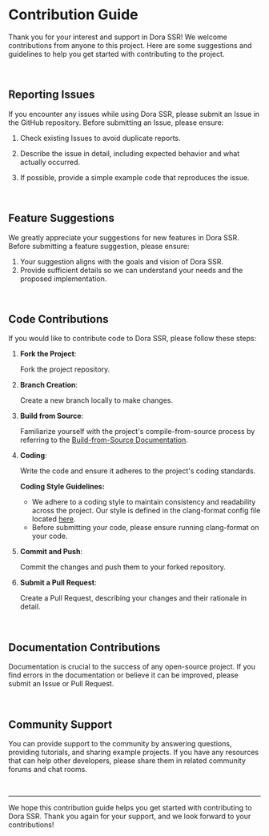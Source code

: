 # Contribution Guide

Thank you for your interest and support in Dora SSR! We welcome contributions from anyone to this project. Here are some suggestions and guidelines to help you get started with contributing to the project.

<br>

## Reporting Issues

If you encounter any issues while using Dora SSR, please submit an Issue in the GitHub repository. Before submitting an Issue, please ensure:

1. Check existing Issues to avoid duplicate reports.

2. Describe the issue in detail, including expected behavior and what actually occurred.

3. If possible, provide a simple example code that reproduces the issue.

<br>

## Feature Suggestions

We greatly appreciate your suggestions for new features in Dora SSR. Before submitting a feature suggestion, please ensure:

1. Your suggestion aligns with the goals and vision of Dora SSR.
2. Provide sufficient details so we can understand your needs and the proposed implementation.

<br>

## Code Contributions

If you would like to contribute code to Dora SSR, please follow these steps:

1. **Fork the Project**:

   Fork the project repository.

2. **Branch Creation**:

   Create a new branch locally to make changes.

3. **Build from Source**:

   Familiarize yourself with the project's compile-from-source process by referring to the [Build-from-Source Documentation](https://dorothy-ssr.net/docs/tutorial/dev-configuration).

4. **Coding**:

   Write the code and ensure it adheres to the project's coding standards.

   **Coding Style Guidelines:**

   - We adhere to a coding style to maintain consistency and readability across the project. Our style is defined in the clang-format config file located [here](Tools/Format/.clang-format).
   - Before submitting your code, please ensure running clang-format on your code.

5. **Commit and Push**:

   Commit the changes and push them to your forked repository.

6. **Submit a Pull Request**:

   Create a Pull Request, describing your changes and their rationale in detail.

<br>

## Documentation Contributions

Documentation is crucial to the success of any open-source project. If you find errors in the documentation or believe it can be improved, please submit an Issue or Pull Request.

<br>

## Community Support

You can provide support to the community by answering questions, providing tutorials, and sharing example projects. If you have any resources that can help other developers, please share them in related community forums and chat rooms.

<br>

------

We hope this contribution guide helps you get started with contributing to Dora SSR. Thank you again for your support, and we look forward to your contributions!